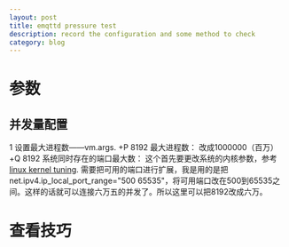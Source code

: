 ```yaml
---
layout: post
title: emqttd pressure test
description: record the configuration and some method to check
category: blog
---
```

# 参数
## 并发量配置
1 设置最大进程数——vm.args.
    +P 8192  最大进程数： 改成1000000（百万）
    +Q 8192  系统同时存在的端口最大数： 这个首先要更改系统的内核参数，参考[linux kernel tuning](https://github.com/emqtt/emqttd/wiki/linux-kernel-tuning). 需要把可用的端口进行扩展，我是用的是把net.ipv4.ip_local_port_range="500 65535"，将可用端口改在500到65535之间。这样的话就可以连接六万五的并发了。所以这里可以把8192改成六万。 

# 查看技巧



[congleetea]:    http://congleetea.github.io  "congleetea"

